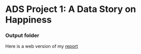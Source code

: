 # ADS Project 1: A Data Story on Happiness
### Output folder

Here is a web version of my [report](http://rpubs.com/yl3435/adsproject1)

